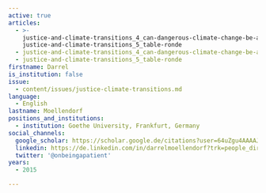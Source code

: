 ```yaml
---
active: true
articles:
  - >-
    justice-and-climate-transitions_4_can-dangerous-climate-change-be-avoided- -
    justice-and-climate-transitions_5_table-ronde
  - justice-and-climate-transitions_4_can-dangerous-climate-change-be-avoided-
  - justice-and-climate-transitions_5_table-ronde
firstname: Darrel
is_institution: false
issue:
  - content/issues/justice-climate-transitions.md
language:
  - English
lastname: Moellendorf
positions_and_institutions:
  - institution: Goethe University, Frankfurt, Germany
social_channels:
  google_scholar: https://scholar.google.de/citations?user=64uZgu4AAAAJ&hl=en
  linkedin: https://de.linkedin.com/in/darrelmoellendorf?trk=people_directory
  twitter: '@onbeingapatient'
years:
  - 2015

---
```

